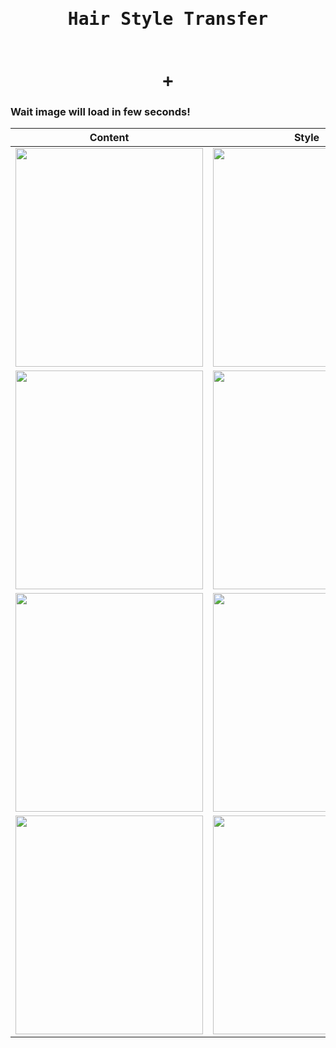 <h1 align="center">
    <samp>
        Hair Style Transfer
        <br /><br /><br />+
    </samp>
</h1>

<h3>Wait image will load in few seconds!</h3>

| Content | Style | Result |
| :---: | :---: | :---: |
| <img src="https://github.com/CG1507/hair_style_transfer/blob/master/1/content.gif" width="300" height="350" /> | <img src="https://github.com/CG1507/hair_style_transfer/blob/master/1/style.gif" width="300" height="350" /> | <img src="https://github.com/CG1507/hair_style_transfer/blob/master/1/result.gif" width="300" height="350" /> |
| <img src="https://github.com/CG1507/hair_style_transfer/blob/master/2/content.gif" width="300" height="350" /> | <img src="https://github.com/CG1507/hair_style_transfer/blob/master/2/style.gif" width="300" height="350" /> | <img src="https://github.com/CG1507/hair_style_transfer/blob/master/2/result.gif" width="300" height="350" /> |
| <img src="https://github.com/CG1507/hair_style_transfer/blob/master/3/content.gif" width="300" height="350" /> | <img src="https://github.com/CG1507/hair_style_transfer/blob/master/3/style.gif" width="300" height="350" /> | <img src="https://github.com/CG1507/hair_style_transfer/blob/master/3/result.gif" width="300" height="350" /> |
| <img src="https://github.com/CG1507/hair_style_transfer/blob/master/4/content.gif" width="300" height="350" /> | <img src="https://github.com/CG1507/hair_style_transfer/blob/master/4/style.gif" width="300" height="350" /> | <img src="https://github.com/CG1507/hair_style_transfer/blob/master/4/result.gif" width="300" height="350" /> |

